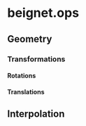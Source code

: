 # beignet.ops

## Geometry

### Transformations

#### Rotations

#### Translations

## Interpolation

